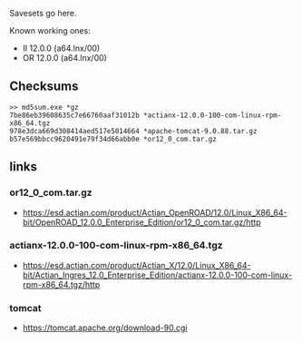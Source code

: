 Savesets go here.

Known working ones:

  * II 12.0.0 (a64.lnx/00)
  * OR 12.0.0 (a64.lnx/00)

## Checksums

    >> md5sum.exe *gz
    7be86eb39608635c7e66760aaf31012b *actianx-12.0.0-100-com-linux-rpm-x86_64.tgz
    978e3dca669d308414aed517e5014664 *apache-tomcat-9.0.88.tar.gz
    b57e569bbcc9620491e79f34d66abb0e *or12_0_com.tar.gz


## links

### or12_0_com.tar.gz

  * https://esd.actian.com/product/Actian_OpenROAD/12.0/Linux_X86_64-bit/OpenROAD_12.0.0_Enterprise_Edition/or12_0_com.tar.gz/http

### actianx-12.0.0-100-com-linux-rpm-x86_64.tgz

  * https://esd.actian.com/product/Actian_X/12.0/Linux_X86_64-bit/Actian_Ingres_12.0_Enterprise_Edition/actianx-12.0.0-100-com-linux-rpm-x86_64.tgz/http

### tomcat

  * https://tomcat.apache.org/download-90.cgi
